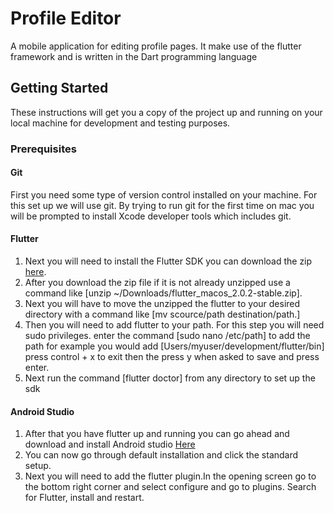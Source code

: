 # Profile Editor

A mobile application for editing profile pages. It make use of the flutter framework and is written in
the Dart programming language

## Getting Started

These instructions will get you a copy of the project up and running on your local machine for
development and testing purposes.

### Prerequisites

#### Git

 First you need some type of version control installed on your machine. For this set up we will use
 git. By trying to run git for the first time on mac you will be prompted to install Xcode developer
 tools which includes git.

#### Flutter

1. Next you will need to install the Flutter SDK you can download the zip
[here](https://flutter.dev/docs/get-started/install/macos).
2. After you download the zip file if it is not already unzipped use a command like
[unzip ~/Downloads/flutter_macos_2.0.2-stable.zip].
3. Next you will have to move the unzipped the flutter to your desired directory with a command like
[mv scource/path destination/path.]
4. Then you will need to add flutter to your path. For this step you will need sudo privileges.
enter the command [sudo nano /etc/path] to add the path for example you would add
[Users/myuser/development/flutter/bin] press control + x to exit then the press y when asked to save
and press enter.
5. Next run the command [flutter doctor] from any directory to set up the sdk

#### Android Studio

1. After that you have flutter up and running you can go ahead and download and install
Android studio [Here](https://developer.android.com/studio?gclid=Cj0KCQiAv6yCBhCLARIsABqJTjaZ4jzy3h0313-NHdF9gD_uRK1Sy8eF5yyqpUgtTeK3pfJGvYOO3GcaAnYKEALw_wcB&gclsrc=aw.ds#downloads)
2. You can now go through default installation and click the standard setup.
3. Next you will need to add the flutter plugin.In the opening screen go to the
bottom right corner and select configure and go to plugins. Search for Flutter, install and restart.